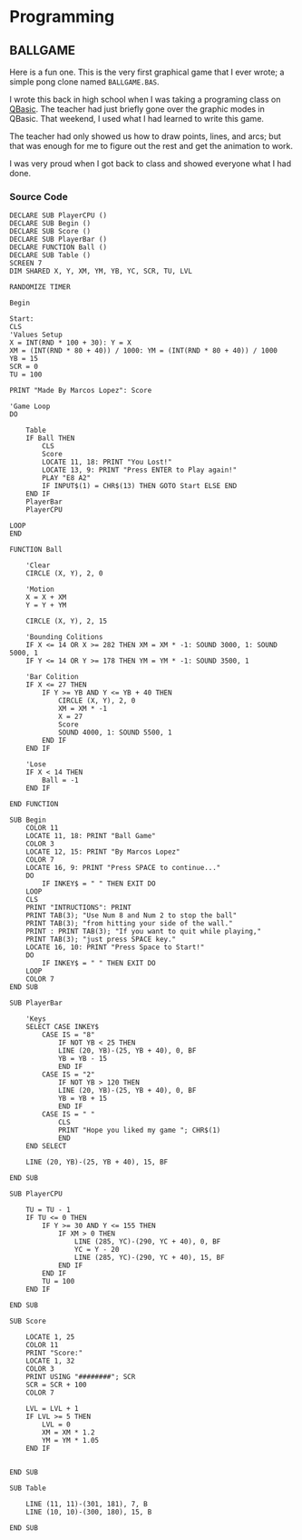 # Programming

## BALLGAME

Here is a fun one.
This is the very first graphical game that I ever wrote; a simple pong clone named `BALLGAME.BAS`.

I wrote this back in high school when I was taking a programing class on [QBasic](https://en.wikipedia.org/wiki/QBasic).
The teacher had just briefly gone over the graphic modes in QBasic.
That weekend, I used what I had learned to write this game.

The teacher had only showed us how to draw points, lines, and arcs;
but that was enough for me to figure out the rest and get the animation to work.

I was very proud when I got back to class and showed everyone what I had done.

### Source Code
```
DECLARE SUB PlayerCPU ()
DECLARE SUB Begin ()
DECLARE SUB Score ()
DECLARE SUB PlayerBar ()
DECLARE FUNCTION Ball ()
DECLARE SUB Table ()
SCREEN 7
DIM SHARED X, Y, XM, YM, YB, YC, SCR, TU, LVL

RANDOMIZE TIMER

Begin

Start:
CLS
'Values Setup
X = INT(RND * 100 + 30): Y = X
XM = (INT(RND * 80 + 40)) / 1000: YM = (INT(RND * 80 + 40)) / 1000
YB = 15
SCR = 0
TU = 100

PRINT "Made By Marcos Lopez": Score

'Game Loop
DO

    Table
    IF Ball THEN
        CLS
        Score
        LOCATE 11, 18: PRINT "You Lost!"
        LOCATE 13, 9: PRINT "Press ENTER to Play again!"
        PLAY "E8 A2"
        IF INPUT$(1) = CHR$(13) THEN GOTO Start ELSE END
    END IF
    PlayerBar
    PlayerCPU

LOOP
END

FUNCTION Ball

    'Clear
    CIRCLE (X, Y), 2, 0

    'Motion
    X = X + XM
    Y = Y + YM

    CIRCLE (X, Y), 2, 15

    'Bounding Colitions
    IF X <= 14 OR X >= 282 THEN XM = XM * -1: SOUND 3000, 1: SOUND 5000, 1
    IF Y <= 14 OR Y >= 178 THEN YM = YM * -1: SOUND 3500, 1

    'Bar Colition
    IF X <= 27 THEN
        IF Y >= YB AND Y <= YB + 40 THEN
            CIRCLE (X, Y), 2, 0
            XM = XM * -1
            X = 27
            Score
            SOUND 4000, 1: SOUND 5500, 1
        END IF
    END IF
    
    'Lose
    IF X < 14 THEN
        Ball = -1
    END IF

END FUNCTION

SUB Begin
    COLOR 11
    LOCATE 11, 18: PRINT "Ball Game"
    COLOR 3
    LOCATE 12, 15: PRINT "By Marcos Lopez"
    COLOR 7
    LOCATE 16, 9: PRINT "Press SPACE to continue..."
    DO
        IF INKEY$ = " " THEN EXIT DO
    LOOP
    CLS
    PRINT "INTRUCTIONS": PRINT
    PRINT TAB(3); "Use Num 8 and Num 2 to stop the ball"
    PRINT TAB(3); "from hitting your side of the wall."
    PRINT : PRINT TAB(3); "If you want to quit while playing,"
    PRINT TAB(3); "just press SPACE key."
    LOCATE 16, 10: PRINT "Press Space to Start!"
    DO
        IF INKEY$ = " " THEN EXIT DO
    LOOP
    COLOR 7
END SUB

SUB PlayerBar

    'Keys
    SELECT CASE INKEY$
        CASE IS = "8"
            IF NOT YB < 25 THEN
            LINE (20, YB)-(25, YB + 40), 0, BF
            YB = YB - 15
            END IF
        CASE IS = "2"
            IF NOT YB > 120 THEN
            LINE (20, YB)-(25, YB + 40), 0, BF
            YB = YB + 15
            END IF
        CASE IS = " "
            CLS
            PRINT "Hope you liked my game "; CHR$(1)
            END
    END SELECT

    LINE (20, YB)-(25, YB + 40), 15, BF

END SUB

SUB PlayerCPU

    TU = TU - 1
    IF TU <= 0 THEN
        IF Y >= 30 AND Y <= 155 THEN
            IF XM > 0 THEN
                LINE (285, YC)-(290, YC + 40), 0, BF
                YC = Y - 20
                LINE (285, YC)-(290, YC + 40), 15, BF
            END IF
        END IF
        TU = 100
    END IF

END SUB

SUB Score

    LOCATE 1, 25
    COLOR 11
    PRINT "Score:"
    LOCATE 1, 32
    COLOR 3
    PRINT USING "########"; SCR
    SCR = SCR + 100
    COLOR 7

    LVL = LVL + 1
    IF LVL >= 5 THEN
        LVL = 0
        XM = XM * 1.2
        YM = YM * 1.05
    END IF


END SUB

SUB Table

    LINE (11, 11)-(301, 181), 7, B
    LINE (10, 10)-(300, 180), 15, B

END SUB
```
